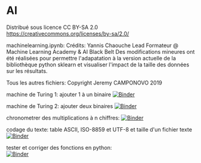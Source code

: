 # AI
Distribué sous licence CC BY-SA 2.0 https://creativecommons.org/licenses/by-sa/2.0/

machinelearning.ipynb: Crédits: Yannis Chaouche Lead Formateur @ Machine Learning Academy & AI Black Belt
Des modifications mineures ont été réalisées pour permettre l'adapatation à la version actuelle de la bibliothèque python sklearn et visualiser l'impact de la taille des données sur les résultats.
  
Tous les autres fichiers: Copyright Jeremy CAMPONOVO 2019  
  
  
machine de Turing 1: ajouter 1 à un binaire
[![Binder](https://mybinder.org/badge_logo.svg)](https://mybinder.org/v2/gh/jcamponovo/AI/master?urlpath=apps/machineturing1.ipynb)  
  
machine de Turing 2: ajouter deux binaires
[![Binder](https://mybinder.org/badge_logo.svg)](https://mybinder.org/v2/gh/jcamponovo/AI/master?urlpath=apps/machineturing2.ipynb)  
  
chronometrer des multiplications à n chiffres:
[![Binder](https://mybinder.org/badge_logo.svg)](https://mybinder.org/v2/gh/jcamponovo/AI/master?urlpath=apps/chrono.ipynb)  
  
codage du texte: table ASCII, ISO-8859 et UTF-8 et taille d'un fichier texte
[![Binder](https://mybinder.org/badge_logo.svg)](https://mybinder.org/v2/gh/jcamponovo/AI/master?urlpath=apps/tableascii.ipynb)  

tester et corriger des fonctions en python:  
[![Binder](https://mybinder.org/badge_logo.svg)](https://mybinder.org/v2/gh/jcamponovo/AI/master?urlpath=apps/test_moyenne.ipynb)
